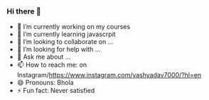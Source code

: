 ### Hi there 👋


- 🔭 I’m currently working on my courses
- 🌱 I’m currently learning javascrpit
- 👯 I’m looking to collaborate on ...
- 🤔 I’m looking for help with ...
- 💬 Ask me about ...
- 📫 How to reach me: on Instagram/https://www.instagram.com/yashyadav7000/?hl=en
- 😄 Pronouns: Bhola
- ⚡ Fun fact: Never satisfied

